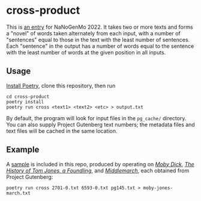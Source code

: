 cross-product
=============

This is [an entry](https://github.com/NaNoGenMo/2022/issues/40) for
NaNoGenMo 2022. It takes two or more texts and forms a "novel" of
words taken alternately from each input, with a number of "sentences"
equal to those in the text with the least number of sentences. Each
"sentence" in the output has a number of words equal to the sentence
with the least number of words at the given position in all inputs.

Usage
-----

[Install Poetry](https://python-poetry.org/docs/#installation), clone
this repository, then run

```
cd cross-product
poetry install
poetry run cross <text1> <text2> <etc> > output.txt
```

By default, the program will look for input files in the `pg_cache/`
directory. You can also supply Project Gutenberg text numbers; the
metadata files and text files will be cached in the same location.

Example
-------

A [sample](moby-jones-march.txt) is included in this repo, produced by
operating on _[Moby Dick](https://gutenberg.org/ebooks/2701)_, _[The History of Tom Jones, a Foundling](https://gutenberg.org/ebooks/6593)_, and
_[Middlemarch](https://gutenberg.org/ebooks/145)_, each obtained from Project Gutenberg:

```
poetry run cross 2701-0.txt 6593-0.txt pg145.txt > moby-jones-march.txt
```
